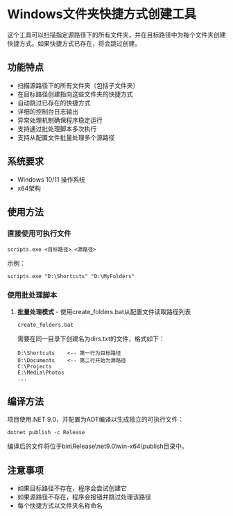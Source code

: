# Windows文件夹快捷方式创建工具

这个工具可以扫描指定源路径下的所有文件夹，并在目标路径中为每个文件夹创建快捷方式。如果快捷方式已存在，将会跳过创建。

## 功能特点

- 扫描源路径下的所有文件夹（包括子文件夹）
- 在目标路径创建指向这些文件夹的快捷方式
- 自动跳过已存在的快捷方式
- 详细的控制台日志输出
- 异常处理机制确保程序稳定运行
- 支持通过批处理脚本多次执行
- 支持从配置文件批量处理多个源路径

## 系统要求

- Windows 10/11 操作系统
- x64架构

## 使用方法

### 直接使用可执行文件

```
scripts.exe <目标路径> <源路径>
```

示例：
```
scripts.exe "D:\Shortcuts" "D:\MyFolders"
```

### 使用批处理脚本

1. **批量处理模式** - 使用create_folders.bat从配置文件读取路径列表
   ```
   create_folders.bat
   ```
   
   需要在同一目录下创建名为dirs.txt的文件，格式如下：
   ```
   D:\Shortcuts    <-- 第一行为目标路径
   D:\Documents    <-- 第二行开始为源路径
   C:\Projects
   E:\Media\Photos
   ...
   ```

## 编译方法

项目使用.NET 9.0，并配置为AOT编译以生成独立的可执行文件：

```
dotnet publish -c Release
```

编译后的文件将位于bin\Release\net9.0\win-x64\publish目录中。

## 注意事项

- 如果目标路径不存在，程序会尝试创建它
- 如果源路径不存在，程序会报错并跳过处理该路径
- 每个快捷方式以文件夹名称命名 